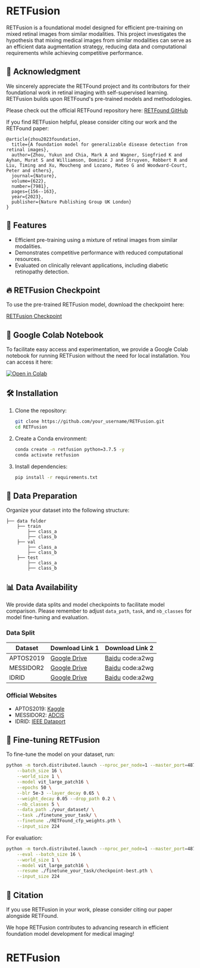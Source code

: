 # RETFusion

RETFusion is a foundational model designed for efficient pre-training on mixed retinal images from similar modalities. This project investigates the hypothesis that mixing medical images from similar modalities can serve as an efficient data augmentation strategy, reducing data and computational requirements while achieving competitive performance. 

## 🔗 Acknowledgment

We sincerely appreciate the RETFound project and its contributors for their foundational work in retinal imaging with self-supervised learning. RETFusion builds upon RETFound's pre-trained models and methodologies. 

Please check out the official RETFound repository here: [RETFound GitHub](https://github.com/rmaphoh/RETFound_MAE)

If you find RETFusion helpful, please consider citing our work and the RETFound paper:

```
@article{zhou2023foundation,
  title={A foundation model for generalizable disease detection from retinal images},
  author={Zhou, Yukun and Chia, Mark A and Wagner, Siegfried K and Ayhan, Murat S and Williamson, Dominic J and Struyven, Robbert R and Liu, Timing and Xu, Moucheng and Lozano, Mateo G and Woodward-Court, Peter and others},
  journal={Nature},
  volume={622},
  number={7981},
  pages={156--163},
  year={2023},
  publisher={Nature Publishing Group UK London}
}
```

## 🚀 Features

- Efficient pre-training using a mixture of retinal images from similar modalities.
- Demonstrates competitive performance with reduced computational resources.
- Evaluated on clinically relevant applications, including diabetic retinopathy detection.

## 🔥 RETFusion Checkpoint

To use the pre-trained RETFusion model, download the checkpoint here:

[RETFusion Checkpoint](https://drive.google.com/file/d/1J1t7SMG3A13Hg7622mqNBFc251lMmY1p/view?usp=sharing)

## 🚀 Google Colab Notebook

To facilitate easy access and experimentation, we provide a Google Colab notebook for running RETFusion without the need for local installation. You can access it here:

[![Open in Colab](https://colab.research.google.com/assets/colab-badge.svg)](https://colab.research.google.com/drive/1P-bn-04LQ8p3Ru0gcFxlLJsTOfrKBRNi?usp=sharing)

## 🛠 Installation

1. Clone the repository:
    ```bash
    git clone https://github.com/your_username/RETFusion.git
    cd RETFusion
    ```
2. Create a Conda environment:
    ```bash
    conda create -n retfusion python=3.7.5 -y
    conda activate retfusion
    ```
3. Install dependencies:
    ```bash
    pip install -r requirements.txt
    ```

## 📂 Data Preparation

Organize your dataset into the following structure:

```
├── data folder
    ├── train
        ├── class_a
        ├── class_b
    ├── val
        ├── class_a
        ├── class_b
    ├── test
        ├── class_a
        ├── class_b
```

## 📊 Data Availability

We provide data splits and model checkpoints to facilitate model comparison. Please remember to adjust `data_path`, `task`, and `nb_classes` for model fine-tuning and evaluation.

### Data Split

| Dataset  | Download Link 1  | Download Link 2 |
|----------|-----------------|-----------------|
| APTOS2019 | [Google Drive](https://drive.google.com/file/d/162YPf4OhMVxj9TrQH0GnJv0n7z7gJWpj/view?usp=sharing) | [Baidu](https://pan.baidu.com/s/1uR8uUAnkO19lVT3beZuoMg) code:a2wg |
| MESSIDOR2 | [Google Drive](https://drive.google.com/file/d/1vOLBUK9xdzNV8eVkRjVdNrRwhPfaOmda/view?usp=sharing) | [Baidu](https://pan.baidu.com/s/1uR8uUAnkO19lVT3beZuoMg) code:a2wg |
| IDRID | [Google Drive](https://drive.google.com/file/d/1c6zexA705z-ANEBNXJOBsk6uCvRnzmr3/view?usp=sharing) | [Baidu](https://pan.baidu.com/s/1uR8uUAnkO19lVT3beZuoMg) code:a2wg |

### Official Websites

- APTOS2019: [Kaggle](https://www.kaggle.com/competitions/aptos2019-blindness-detection/data)
- MESSIDOR2: [ADCIS](https://www.adcis.net/en/third-party/messidor2/)
- IDRID: [IEEE Dataport](https://ieee-dataport.org/open-access/indian-diabetic-retinopathy-image-dataset-idrid)

## 🔧 Fine-tuning RETFusion

To fine-tune the model on your dataset, run:

```bash
python -m torch.distributed.launch --nproc_per_node=1 --master_port=48798 main_finetune.py \
    --batch_size 16 \
    --world_size 1 \
    --model vit_large_patch16 \
    --epochs 50 \
    --blr 5e-3 --layer_decay 0.65 \
    --weight_decay 0.05 --drop_path 0.2 \
    --nb_classes 5 \
    --data_path ./your_dataset/ \
    --task ./finetune_your_task/ \
    --finetune ./RETFound_cfp_weights.pth \
    --input_size 224
```

For evaluation:
```bash
python -m torch.distributed.launch --nproc_per_node=1 --master_port=48798 main_finetune.py \
    --eval --batch_size 16 \
    --world_size 1 \
    --model vit_large_patch16 \
    --resume ./finetune_your_task/checkpoint-best.pth \
    --input_size 224
```



## 📝 Citation

If you use RETFusion in your work, please consider citing our paper alongside RETFound. 

We hope RETFusion contributes to advancing research in efficient foundation model development for medical imaging!
# RETFusion
